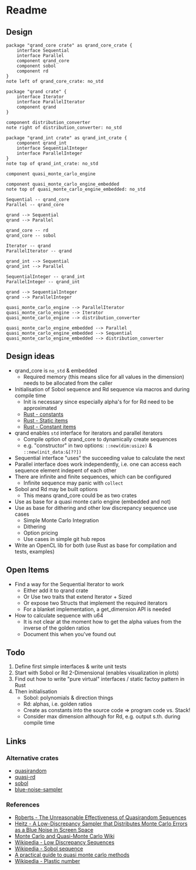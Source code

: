 # Readme

## Design

```plantuml
package "qrand_core crate" as qrand_core_crate {
    interface Sequential
    interface Parallel
    component qrand_core
    component sobol
    component rd
}
note left of qrand_core_crate: no_std

package "qrand crate" {
    interface Iterator
    interface ParallelIterator
    component qrand
}

component distribution_converter
note right of distribution_converter: no_std

package "qrand_int crate" as qrand_int_crate {
    component qrand_int
    interface SequentialInteger
    interface ParallelInteger
}
note top of qrand_int_crate: no_std

component quasi_monte_carlo_engine

component quasi_monte_carlo_engine_embedded
note top of quasi_monte_carlo_engine_embedded: no_std

Sequential -- qrand_core
Parallel -- qrand_core

qrand --> Sequential
qrand --> Parallel

qrand_core -- rd
qrand_core -- sobol

Iterator -- qrand
ParallelIterator -- qrand

qrand_int --> Sequential
qrand_int --> Parallel

SequentialInteger -- qrand_int
ParallelInteger -- qrand_int

qrand --> SequentialInteger
qrand --> ParallelInteger

quasi_monte_carlo_engine --> ParallelIterator
quasi_monte_carlo_engine --> Iterator
quasi_monte_carlo_engine --> distribution_converter

quasi_monte_carlo_engine_embedded --> Parallel
quasi_monte_carlo_engine_embedded --> Sequential
quasi_monte_carlo_engine_embedded --> distribution_converter

```

## Design ideas

* qrand_core is `no_std` & embedded
    * Required memory (this means slice for all values in the dimension) needs to be allocated from the caller
* Initialisation of Sobol sequence and Rd sequence via macros and during compile time
    * Init is necessary since especially alpha's for for Rd need to be approximated
    * [Rust - constants](https://doc.rust-lang.org/rust-by-example/custom_types/constants.html)
    * [Rust - Static items](https://doc.rust-lang.org/reference/items/static-items.html)
    * [Rust - Constant items](https://doc.rust-lang.org/reference/items/constant-items.html)
* qrand enables `std` interface for iterators and parallel iterators
    * Compile option of qrand_core to dynamically create sequences
    * e.g. "constructor" in two options: `::new(dim:usize)` & `::new(init_data:&[??])`
* Sequential interface "uses" the succeeding value to calculate the next
* Parallel interface does work independently, i.e. one can access each sequence element indepent of each other
* There are infinite and finite sequences, which can be configured
    * Infinite sequence may panic with `collect`
* Sobol and Rd may be built options
    * This means qrand_core could be as two crates
* Use as base for a quasi monte carlo engine (embedded and not)
* Use as base for dithering and other low discrepancy sequence use cases
    * Simple Monte Carlo Integration
    * Dithering
    * Option pricing
    * Use cases in simple git hub repos
* Write an OpenCL lib for both (use Rust as base for compilation and tests, examples)

## Open Items

* Find a way for the Sequential Iterator to work
    * Either add it to qrand crate
    * Or Use two traits that extend Iterator + Sized
    * Or expose two Structs that implement the required iterators
    * For a blanket implementation, a get_dimension API is needed
* How to calculate sequence with u64
    * It is not clear at the moment how to get the alpha values from the inverse of the golden ratios
    * Document this when you've found out

## Todo

1. Define first simple interfaces & write unit tests
2. Start with Sobol or Rd 2-Dimensional (enables visualization in plots)
3. Find out how to write "pure virtual" interfaces / static factoy pattern in Rust
4. Then initialisation
    * Sobol: polynomials & direction things
    * Rd: alphas, i.e. golden ratios
    * Create as constants into the source code => program code vs. Stack!
    * Consider max dimension although for Rd, e.g. output s.th. during compile time

## Links

### Alternative crates

* [quasirandom](https://crates.io/crates/quasirandom)
* [quasi-rd](https://crates.io/crates/quasi-rd)
* [sobol](https://crates.io/crates/sobol)
* [blue-noise-sampler](https://crates.io/crates/blue-noise-sampler)

### References

* [Roberts - The Unreasonable Effectiveness of Quasirandom Sequences](http://extremelearning.com.au/unreasonable-effectiveness-of-quasirandom-sequences/)
* [Heitz - A Low-Discrepancy Sampler that Distributes Monte Carlo Errors as a Blue Noise in Screen Space](https://eheitzresearch.wordpress.com/762-2/)
* [Monte Carlo and Quasi-Monte Carlo Wiki](http://roth.cs.kuleuven.be/wiki/Main_Page)
* [Wikipedia - Low Discrepancy Sequences](https://en.wikipedia.org/wiki/Low-discrepancy_sequence)
* [Wikipedia - Sobol sequence](https://en.wikipedia.org/wiki/Sobol_sequence)
* [A practical guide to quasi monte carlo methods](https://people.cs.kuleuven.be/~dirk.nuyens/taiwan/)
* [Wikipedia - Plastic number](https://en.wikipedia.org/wiki/Plastic_number)
